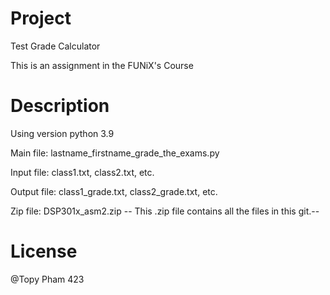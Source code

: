 # Project
Test Grade Calculator

This is an assignment in the FUNiX's Course

# Description
Using version python 3.9

Main file: lastname_firstname_grade_the_exams.py

Input file: class1.txt, class2.txt, etc.

Output file: class1_grade.txt, class2_grade.txt, etc.

Zip file: DSP301x_asm2.zip
-- This .zip file contains all the files in this git.--

# License
@Topy Pham 423
